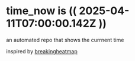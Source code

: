 # time_now is (( 2025-04-11T07:00:00.142Z ))

an automated repo that shows the currnent time

inspired by [breakingheatmap](https://github.com/breakingheatmap/breakingheatmap)